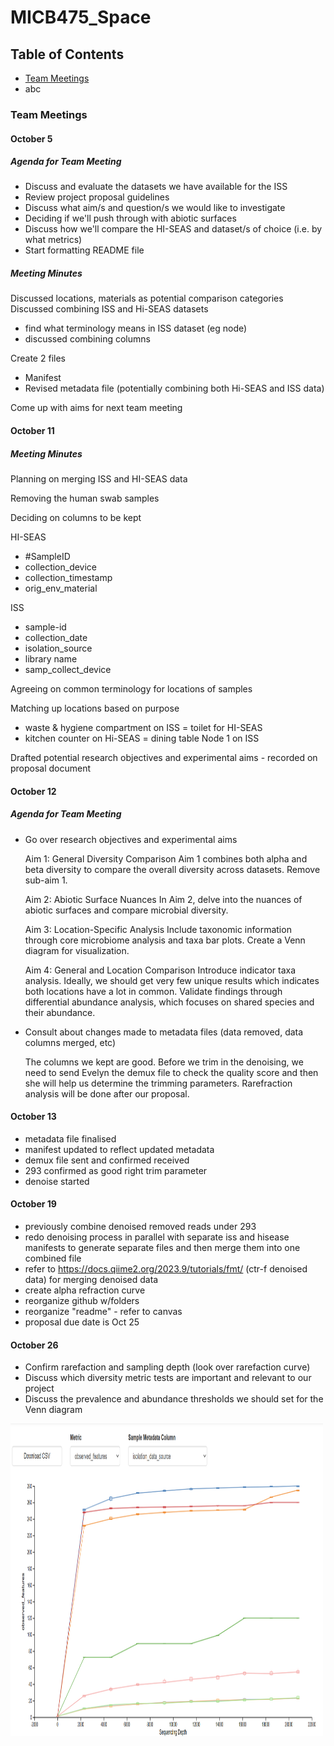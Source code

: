 # MICB475_Space

## Table of Contents
* [Team Meetings](https://github.com/nothanselivander/MICB475_Space/blob/main/README.md#team-meetings)
* abc

### Team Meetings

#### October 5
##### Agenda for Team Meeting 
* Discuss and evaluate the datasets we have available for the ISS
* Review project proposal guidelines 
* Discuss what aim/s and question/s we would like to investigate
* Deciding if we'll push through with abiotic surfaces 
* Discuss how we'll compare the HI-SEAS and dataset/s of choice (i.e. by what metrics)
* Start formatting README file
##### Meeting Minutes 
Discussed locations, materials as potential comparison categories
Discussed combining ISS and Hi-SEAS datasets
* find what terminology means in ISS dataset (eg node)
* discussed combining columns
  
Create 2 files
* Manifest
* Revised metadata file (potentially combining both Hi-SEAS and ISS data)

Come up with aims for next team meeting 

#### October 11
##### Meeting Minutes
Planning on merging ISS and HI-SEAS data

Removing the human swab samples

Deciding on columns to be kept

HI-SEAS
* #SampleID
* collection_device
* collection_timestamp
* orig_env_material

ISS
* sample-id
* collection_date
* isolation_source
* library name
* samp_collect_device

Agreeing on common terminology for locations of samples

Matching up locations based on purpose
* waste & hygiene compartment on ISS = toilet for HI-SEAS
* kitchen counter on Hi-SEAS = dining table Node 1 on ISS

Drafted potential research objectives and experimental aims - recorded on proposal document

#### October 12
##### Agenda for Team Meeting 
* Go over research objectives and experimental aims

    Aim 1: General Diversity Comparison
        Aim 1 combines both alpha and beta diversity to compare the overall diversity across datasets. Remove sub-aim 1.
        
    Aim 2: Abiotic Surface Nuances
        In Aim 2, delve into the nuances of abiotic surfaces and compare microbial diversity.
    
    Aim 3: Location-Specific Analysis
        Include taxonomic information through core microbiome analysis and taxa bar plots. Create a Venn diagram for visualization.

    Aim 4: General and Location Comparison
        Introduce indicator taxa analysis. Ideally, we should get very few unique results which indicates both locations have a lot in common.
        Validate findings through differential abundance analysis, which focuses on shared species and their abundance. 

* Consult about changes made to metadata files (data removed, data columns merged, etc)

    The columns we kept are good.
    Before we trim in the denoising, we need to send Evelyn the demux file to check the quality score and then she will help us determine the trimming parameters.
    Rarefraction analysis will be done after our proposal. 

 #### October 13
 * metadata file finalised
 * manifest updated to reflect updated metadata
 * demux file sent and confirmed received
 * 293 confirmed as good right trim parameter
 * denoise started

  #### October 19
  * previously combine denoised removed reads under 293 
  * redo denoising process in parallel with separate iss and hisease manifests to generate separate files and then merge them into one combined file
  * refer to https://docs.qiime2.org/2023.9/tutorials/fmt/ (ctr-f denoised data) for merging denoised data
  * create alpha refraction curve 
  * reorganize github w/folders 
  * reorganize "readme" - refer to canvas 
  * proposal due date is Oct 25

#### October 26
* Confirm rarefaction and sampling depth (look over rarefaction curve)
* Discuss which diversity metric tests are important and relevant to our project
* Discuss the prevalence and abundance thresholds we should set for the Venn diagram
<img src="pictures/alpha-rarefaction.png" height="500" width="500">


